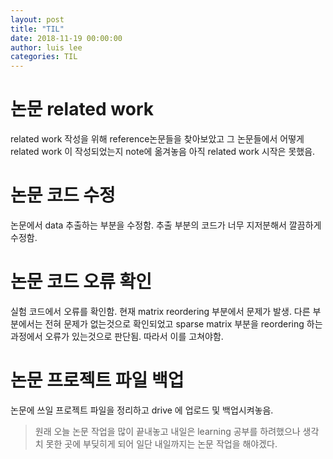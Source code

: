 ```yaml
---
layout: post
title: "TIL"
date: 2018-11-19 00:00:00
author: luis lee
categories: TIL
---
```


# 논문 related work

related work 작성을 위해 reference논문들을 찾아보았고 그 논문들에서 어떻게 related work 이 작성되었는지 note에 옮겨놓음
아직 related work 시작은 못했음.

# 논문 코드 수정

논문에서 data 추출하는 부분을 수정함. 추출 부분의 코드가 너무 지저분해서 깔끔하게 수정함.

# 논문 코드 오류 확인

실험 코드에서 오류를 확인함.
현재 matrix reordering 부분에서 문제가 발생.
다른 부분에서는 전혀 문제가 없는것으로 확인되었고 sparse matrix 부분을 reordering 하는 과정에서 오류가 있는것으로 판단됨.
따라서 이를 고쳐야함.

# 논문 프로젝트 파일 백업

논문에 쓰일 프로젝트 파일을 정리하고 drive 에 업로드 및 백업시켜놓음.

> 원래 오늘 논문 작업을 많이 끝내놓고 내일은 learning 공부를 하려했으나 생각치 못한 곳에 부딪히게 되어 일단 내일까지는 논문 작업을 해야겠다.

